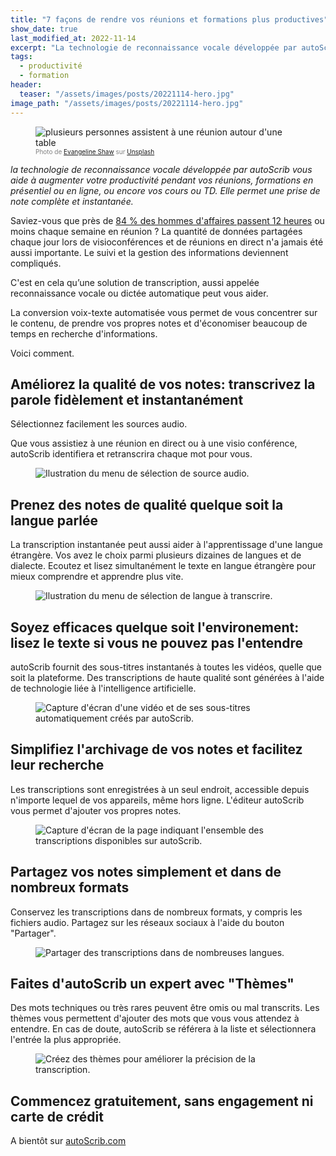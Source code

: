 ```yaml
---
title: "7 façons de rendre vos réunions et formations plus productives"
show_date: true
last_modified_at: 2022-11-14
excerpt: "La technologie de reconnaissance vocale développée par autoScrib vous aide à augmenter votre productivité pendant vos réunions, formations en présentiel ou en ligne, ou encore vos cours ou TD. Elle permet une prise de note complète et instantanée."
tags:
  - productivité
  - formation
header:
  teaser: "/assets/images/posts/20221114-hero.jpg"
image_path: "/assets/images/posts/20221114-hero.jpg"
---
```


<figure>
<img src="{{ site.url }}{{ site.baseurl }}/assets/images/posts/20221114-hero.jpg" alt="plusieurs personnes assistent à une réunion autour d'une table" class="full" loading="lazy">
<figcaption style="color:grey; font-size:10px;">Photo de <a href="https://unsplash.com/it/@evangelineshaw?utm_source=unsplash&utm_medium=referral&utm_content=creditCopyText">Evangeline Shaw</a> sur <a href="https://unsplash.com/fr/photos/xRlI-L-kvrw?utm_source=unsplash&utm_medium=referral&utm_content=creditCopyText">Unsplash</a>
  </a>
  </figcaption>
</figure>

_la technologie de reconnaissance vocale développée par autoScrib vous aide à augmenter votre productivité pendant vos réunions, formations en présentiel ou en ligne, ou encore vos cours ou TD. Elle permet une prise de note complète et instantanée._

Saviez-vous que près de [84 % des hommes d'affaires passent 12 heures](https://www.dialpad.com/blog/video-conferencing-report/#time-spent-in-meetings) ou moins chaque semaine en réunion ? La quantité de données partagées chaque jour lors de visioconférences et de réunions en direct n'a jamais été aussi importante. Le suivi et la gestion des informations deviennent compliqués.

C'est en cela qu’une solution de transcription, aussi appelée reconnaissance vocale ou dictée automatique peut vous aider.

La conversion voix-texte automatisée vous permet de vous concentrer sur le contenu, de prendre vos propres notes et d'économiser beaucoup de temps en recherche d'informations.

Voici comment.

## Améliorez la qualité de vos notes: transcrivez la parole fidèlement et instantanément

Sélectionnez facilement les sources audio.

Que vous assistiez à une réunion en direct ou à une visio conférence, autoScrib identifiera et retranscrira chaque mot pour vous.

<figure>
<img src="{{ site.url }}{{ site.baseurl }}/assets/images/posts/20221114-Browser select FR.webp" alt="Ilustration du menu de sélection de source audio." class="full" loading="lazy">
</figure>

## Prenez des notes de qualité quelque soit la langue parlée

La transcription instantanée peut aussi aider à l'apprentissage d'une langue étrangère. Vos avez le choix parmi plusieurs dizaines de langues et de dialecte. Ecoutez et lisez simultanément le texte en langue étrangère pour mieux comprendre et apprendre plus vite.

<figure>
<img src="{{ site.url }}{{ site.baseurl }}/assets/images/posts/20221114-langSelectFR.gif" alt="Ilustration du menu de sélection de langue à transcrire." class="full" loading="lazy">
</figure>

## Soyez efficaces quelque soit l'environement: lisez le texte si vous ne pouvez pas l'entendre

autoScrib fournit des sous-titres instantanés à toutes les vidéos, quelle que soit la plateforme. Des transcriptions de haute qualité sont générées à l'aide de technologie liée à l'intelligence artificielle.

<figure>
<img src="{{ site.url }}{{ site.baseurl }}/assets/images/posts/20221114-speaker.gif" alt="Capture d'écran d'une vidéo et de ses sous-titres automatiquement créés par autoScrib." class="full" loading="lazy">
</figure>

## Simplifiez l'archivage de vos notes et facilitez leur recherche

Les transcriptions sont enregistrées à un seul endroit, accessible depuis n'importe lequel de vos appareils, même hors ligne. L'éditeur autoScrib vous permet d'ajouter vos propres notes.

<figure>
<img src="{{ site.url }}{{ site.baseurl }}/assets/images/posts/20221114-SavedTexts.webp" alt="Capture d'écran de la page indiquant l'ensemble des transcriptions disponibles sur autoScrib." class="full" loading="lazy">
</figure>

## Partagez vos notes simplement et dans de nombreux formats

Conservez les transcriptions dans de nombreux formats, y compris les fichiers audio. Partagez sur les réseaux sociaux à l'aide du bouton "Partager".

<figure>
<img src="{{ site.url }}{{ site.baseurl }}/assets/images/posts/20221114-ShareOptions.webp" alt="Partager des transcriptions dans de nombreuses langues." class="full" loading="lazy">
</figure>

## Faites d'autoScrib un expert avec "Thèmes"

Des mots techniques ou très rares peuvent être omis ou mal transcrits. Les thèmes vous permettent d'ajouter des mots que vous vous attendez à entendre. En cas de doute, autoScrib se référera à la liste et sélectionnera l'entrée la plus appropriée.

<figure>
<img src="{{ site.url }}{{ site.baseurl }}/assets/images/posts/20221114-Theme.webp" alt="Créez des thèmes pour améliorer la précision de la transcription." class="full" loading="lazy">
</figure>

## Commencez gratuitement, sans engagement ni carte de crédit

A bientôt sur [autoScrib.com](https://autoscrib.com)
